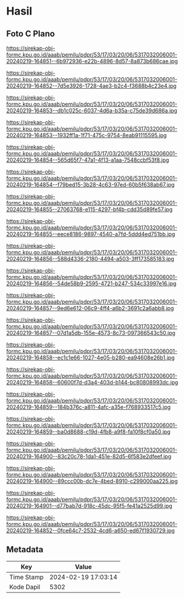 # Hasil

## Foto C Plano

https://sirekap-obj-formc.kpu.go.id/aaab/pemilu/pdpr/53/17/03/20/06/5317032006001-20240219-164851--6b972936-e22b-4896-8d57-8a873b686cae.jpg

https://sirekap-obj-formc.kpu.go.id/aaab/pemilu/pdpr/53/17/03/20/06/5317032006001-20240219-164852--7d5e3926-1728-4ae3-b2c4-f3688b4c23e4.jpg

https://sirekap-obj-formc.kpu.go.id/aaab/pemilu/pdpr/53/17/03/20/06/5317032006001-20240219-164853--db1c025c-6037-4d6a-b35a-c75de39d686a.jpg

https://sirekap-obj-formc.kpu.go.id/aaab/pemilu/pdpr/53/17/03/20/06/5317032006001-20240219-164853--1932ff1a-1f71-475c-9754-8eab91115595.jpg

https://sirekap-obj-formc.kpu.go.id/aaab/pemilu/pdpr/53/17/03/20/06/5317032006001-20240219-164854--565d65f7-47a1-4f13-a1aa-7548ccbf53f8.jpg

https://sirekap-obj-formc.kpu.go.id/aaab/pemilu/pdpr/53/17/03/20/06/5317032006001-20240219-164854--f79bed15-3b28-4c63-97ed-60b5f638ab67.jpg

https://sirekap-obj-formc.kpu.go.id/aaab/pemilu/pdpr/53/17/03/20/06/5317032006001-20240219-164855--27063768-e115-4297-bf4b-cdd35d89fe57.jpg

https://sirekap-obj-formc.kpu.go.id/aaab/pemilu/pdpr/53/17/03/20/06/5317032006001-20240219-164855--eece8186-9897-4540-a7fd-5ddd4ed751bb.jpg

https://sirekap-obj-formc.kpu.go.id/aaab/pemilu/pdpr/53/17/03/20/06/5317032006001-20240219-164856--588d4336-2180-4494-a503-3ff173585183.jpg

https://sirekap-obj-formc.kpu.go.id/aaab/pemilu/pdpr/53/17/03/20/06/5317032006001-20240219-164856--54de58b9-2595-4721-b247-534c33997e16.jpg

https://sirekap-obj-formc.kpu.go.id/aaab/pemilu/pdpr/53/17/03/20/06/5317032006001-20240219-164857--9ed6e612-06c9-4ff4-a6b2-3691c2a6abb8.jpg

https://sirekap-obj-formc.kpu.go.id/aaab/pemilu/pdpr/53/17/03/20/06/5317032006001-20240219-164857--07d1a5db-155e-4573-8c73-097366543c50.jpg

https://sirekap-obj-formc.kpu.go.id/aaab/pemilu/pdpr/53/17/03/20/06/5317032006001-20240219-164858--ec1c1e66-1027-4e05-b280-ea94608e26b1.jpg

https://sirekap-obj-formc.kpu.go.id/aaab/pemilu/pdpr/53/17/03/20/06/5317032006001-20240219-164858--60600f7d-d3a4-403d-b144-bc80808993dc.jpg

https://sirekap-obj-formc.kpu.go.id/aaab/pemilu/pdpr/53/17/03/20/06/5317032006001-20240219-164859--184b376c-a811-4afc-a35e-f768933517c5.jpg

https://sirekap-obj-formc.kpu.go.id/aaab/pemilu/pdpr/53/17/03/20/06/5317032006001-20240219-164859--ba0d8688-c19d-4fb8-a9f8-fa10f8cf0a50.jpg

https://sirekap-obj-formc.kpu.go.id/aaab/pemilu/pdpr/53/17/03/20/06/5317032006001-20240219-164900--83c20c78-1da1-451e-82d5-6f583e2dfeef.jpg

https://sirekap-obj-formc.kpu.go.id/aaab/pemilu/pdpr/53/17/03/20/06/5317032006001-20240219-164900--89ccc00b-dc7e-4bed-8910-c299000aa225.jpg

https://sirekap-obj-formc.kpu.go.id/aaab/pemilu/pdpr/53/17/03/20/06/5317032006001-20240219-164901--d77bab7d-918c-45dc-95f5-fe41a2525d99.jpg

https://sirekap-obj-formc.kpu.go.id/aaab/pemilu/pdpr/53/17/03/20/06/5317032006001-20240219-164852--0fce64c7-2532-4cd6-a650-ed67f1930729.jpg


## Metadata

| Key        | Value               |
| ---------- | ------------------- |
| Time Stamp | 2024-02-19 17:03:14 |
| Kode Dapil | 5302                |



